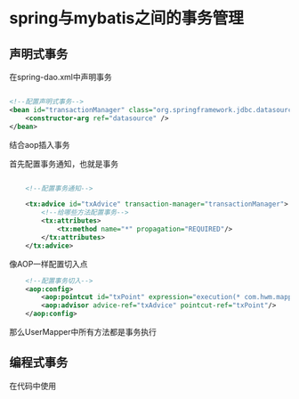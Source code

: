 # spring与mybatis之间的事务管理

## 声明式事务

在spring-dao.xml中声明事务
```xml

<!--配置声明式事务-->
<bean id="transactionManager" class="org.springframework.jdbc.datasource.DataSourceTransactionManager">
    <constructor-arg ref="datasource" />
</bean>
```

结合aop插入事务  

首先配置事务通知，也就是事务
```xml

    <!--配置事务通知-->

    <tx:advice id="txAdvice" transaction-manager="transactionManager">
        <!--给哪些方法配置事务-->
        <tx:attributes>
            <tx:method name="*" propagation="REQUIRED"/>
        </tx:attributes>
    </tx:advice>
```

像AOP一样配置切入点

```xml
    <!--配置事务切入-->
    <aop:config>
        <aop:pointcut id="txPoint" expression="execution(* com.hwm.mapper.*.*(..))"/>
        <aop:advisor advice-ref="txAdvice" pointcut-ref="txPoint"/>
    </aop:config>
```

那么UserMapper中所有方法都是事务执行
## 编程式事务
在代码中使用